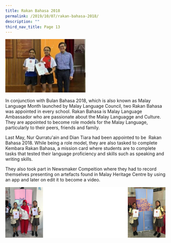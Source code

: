 ```yaml
---
title: Rakan Bahasa 2018
permalink: /2019/10/07/rakan-bahasa-2018/
description: ""
third_nav_title: Page 13
---
```

<img src="/images/Rakan-Bahasa-2018-300x200.jpg" 
     style="width:50%">

<p>In conjunction with Bulan Bahasa 2018, which is also known as Malay Language Month launched by Malay Language Council, two Rakan Bahasa was appointed in every school. Rakan Bahasa is Malay Language Ambassador who are passionate about the Malay Languagge and Culture. They are appointed to become role models for the Malay Language, particularly to their peers, friends and family.</p>
<p>Last May, Nur Qurratu'ain and Dian Tiara had been appointed to be&nbsp; Rakan Bahasa 2018. While being a role model, they are also tasked to complete Kembara Rakan Bahasa, a mission card where students are to complete tasks that tested their language proficiency and skills such as speaking and writing skills.</p>
<p>They also took part in Newsmaker Compeition where they had to record themselves presenting on artefacts found in Malay Heritage Centre by using an app and later on edit it to become a video.</p>
<img src="/images/rakan.png">